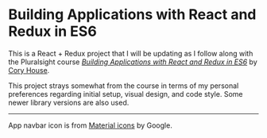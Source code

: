 # Building Applications with React and Redux in ES6

This is a React + Redux project that I will be updating as I follow along with the Pluralsight course [_Building Applications with React and Redux in ES6_](https://www.pluralsight.com/courses/react-redux-react-router-es6) by [Cory House](https://app.pluralsight.com/profile/author/cory-house).

This project strays somewhat from the course in terms of my personal preferences regarding initial setup, visual design, and code style. Some newer library versions are also used.

---

App navbar icon is from [Material icons](https://material.io/icons/) by Google.
